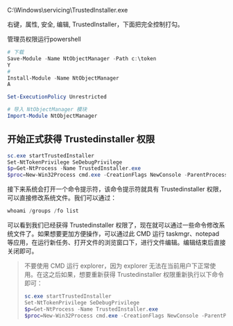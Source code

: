 C:\Windows\servicing\TrustedInstaller.exe



右键，属性, 安全, 编辑, TrustedInstaller，下面把完全控制打勾。



管理员权限运行powershell

```powershell
# 下载
Save-Module -Name NtObjectManager -Path c:\token
Y
# 
Install-Module -Name NtObjectManager
A

Set-ExecutionPolicy Unrestricted

# 导入 NtObjectManager 模块
Import-Module NtObjectManager
```



## 开始正式获得 Trustedinstaller 权限

```powershell
sc.exe startTrustedInstaller
Set-NtTokenPrivilege SeDebugPrivilege
$p=Get-NtProcess -Name TrustedInstaller.exe
$proc=New-Win32Process cmd.exe -CreationFlags NewConsole -ParentProcess $p
```



接下来系统会打开一个命令提示符，该命令提示符就具有 Trustedinstaller 权限，可以直接修改系统文件。我们可以通过：



```powershell
whoami /groups /fo list
```

可以看到我们已经获得 Trustedinstaller 权限了，现在就可以通过一些命令修改系统文件了。如果想要更加方便操作，可以通过此 CMD 运行 taskmgr、notepad 等应用，在运行新任务、打开文件的浏览窗口下，进行文件编辑。编辑结束后直接关闭即可。

> 不要使用 CMD 运行 explorer，因为 explorer 无法在当前用户下正常使用。在这之后如果，想要重新获得 Trustedinstaller 权限重新执行以下命令即可：
>
> ```powershell
> sc.exe startTrustedInstaller
> Set-NtTokenPrivilege SeDebugPrivilege
> $p=Get-NtProcess -Name TrustedInstaller.exe
> $proc=New-Win32Process cmd.exe -CreationFlags NewConsole -ParentProcess $p
> ```
>
> 

